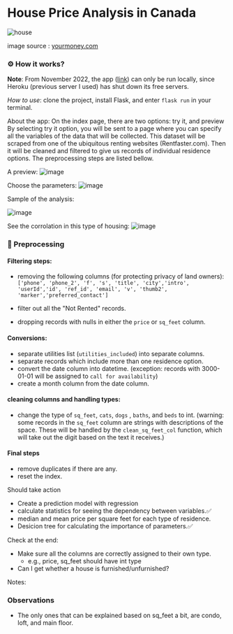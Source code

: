 # House Price Analysis in Canada
![house](https://github.com/mitramir55/House-price-analysis/blob/main/static/assets/house-prices-scaled.jpg)

image source : [yourmoney.com](https://www.yourmoney.com/mortgages/house-prices-rise-at-fastest-pace-since-2007/)

### ⚙  How it works? 

**Note**: From November 2022, the app ([link](https://analyze-house-rentals.herokuapp.com/)) can only be run locally, since Heroku (previous server I used) has shut down its free
servers. 

*How to use*: clone the project, install Flask, and enter `flask run` in your terminal.

About the app:
On the index page, there are two options: try it, and preview
By selecting try it option, you will be sent to a page where you can specify all the 
variables of the data that will be collected. 
This dataset will be scraped from one of the ubiquitous renting websites (Rentfaster.com). 
Then it will be cleaned and filtered to give us records of individual residence options. 
The preprocessing steps are listed bellow.

A preview:
![image](https://user-images.githubusercontent.com/53291220/196306626-e6d486ff-777d-442f-a588-ca80cd74f475.png)

Choose the parameters:
![image](https://user-images.githubusercontent.com/53291220/196306655-68012b6f-38c9-42e4-a333-a24742b9a85f.png)


Sample of the analysis:

![image](https://user-images.githubusercontent.com/53291220/196307465-caaa45a1-b858-47c8-abdf-e1f18bb0452d.png)

See the corrolation in this type of housing:
![image](https://user-images.githubusercontent.com/53291220/196307634-e8aa20c8-332d-4687-a65d-e8732ce655c4.png)


### 🧹 Preprocessing

#### Filtering steps:

* removing the following columns (for protecting privacy of land owners):
`['phone', 'phone_2', 'f', 's', 'title', 'city','intro', 'userId','id', 'ref_id', 'email', 'v', 'thumb2', 'marker','preferred_contact']`

* filter out all the "Not Rented" records.
* dropping records with nulls in either the `price` or `sq_feet` column.



#### Conversions:

* separate utilities list (`utilities_included`) into separate columns. 
* separate records which include more than one residence option.
* convert the date column into datetime. (exception: records with 3000-01-01 will be assigned to `call for availability`)
* create a month column from the date column. 



#### cleaning columns and handling types:

* change the type of `sq_feet`, `cats`, `dogs` , `baths`, and `beds` to int. (warning: some records in the `sq_feet` column are strings with descriptions of the space. These will be handled by the `clean_sq_feet_col` function, which will take out the digit based on the text it receives.)



#### Final steps

* remove duplicates if there are any.
* reset the index.


Should take action



* Create a prediction model with regression
* calculate statistics for seeing the dependency between variables.✅
* median and mean price per square feet for each type of residence.
* Desicion tree for calculating the importance of parameters.✅

Check at the end:
* Make sure all the columns are correctly assigned to their own type.
    * e.g., price, sq_feet should have int type
* Can I get whether a house is furnished/unfurnished?



Notes:


### Observations
* The only ones that can be explained based on sq_feet a bit, are condo, loft, and main floor.

